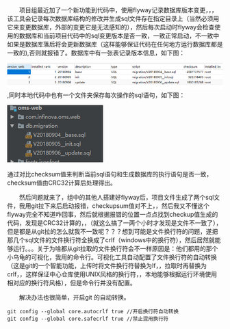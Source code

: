 [id]:2018-09-20
[type]:软件
[tag]:git,crlf,lf

&emsp;&emsp;项目组最近加了一个新功能到代码中，使用flyway记录数据库版本变更，，，该工具会记录每次数据库结构的修改并生成sql文件存在指定目录上（当然必须用它来变更数据库，外部的变更它是无法感知的），然后每次启动时flyway会检查使用的数据库和当前项目代码中的sql变更版本是否一致，一致正常启动，不一致中如果是数据库落后将会更新数据库（这样能够保证代码在任何地方运行数据库都是一致的),否则就报错了。数据库中有一张表记录版本信息，如下图：

![版本记录](./picFolder/版本记录.PNG),同时本地代码中也有一个文件夹保存每次操作的sql语句，如下图：

![版本sql](./picFolder/版本sql.PNG)

通过对比checksum值来判断当前sql语句和生成数据库的执行语句是否一致，checksum值由CRC32计算后处理得出。

&emsp;&emsp;然后问题就来了，组中的其他人搭建好flyway后，项目文件生成了两个sql文件，我用git拉下来后启动报错，checkupsum值对不上，，然后我又不懂这个flyway完全不知道咋回事，然后就根据报错的位置一点点找到checkup值生成的代码，发现是CRC32计算的，，（就这么搞了一两个小时才发现是文件不一致了），但是都是从git拉的怎么就我不一致呢？？？想到可能是文件换行符的问题，遂把那几个sql文件的文件换行符全换成了crlf（windows中的换行符），然后居然就能够运行。。。关于为啥都从git拉取的文件换行符会不一样原因是：他们都用的那个小乌龟的可视化，我用的命令行。可视化工具自动配置了文件换行符的自动转换（这是git的一个智能功能，上传时将文件换行符替换为lf，，拉取时再替换为crlf，，这样保证中心仓库使用UNIX风格的换行符，，本地能够根据运行环境使用相对应的换行符风格），但是命令行并没有配置。

&emsp;&emsp;解决办法也很简单，开启git 的自动转换。

```
git config --global core.autocrlf true //开启换行符自动转换
git config --global core.safecrlf true //禁止混用换行符
```

